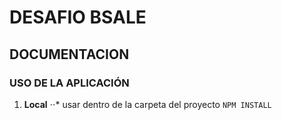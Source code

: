 # DESAFIO BSALE

## DOCUMENTACION

### USO DE LA APLICACIÓN

1. **Local**
⋅⋅* usar dentro de la carpeta del proyecto `NPM INSTALL`